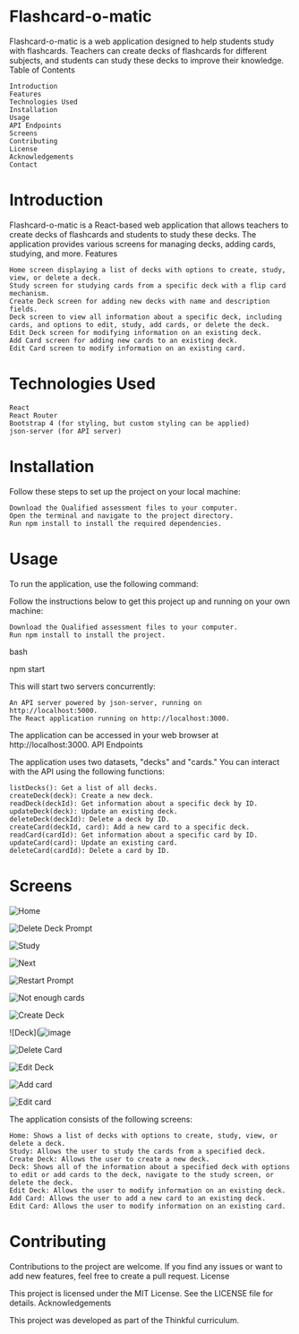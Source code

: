 # Flashcard-o-matic

Flashcard-o-matic is a web application designed to help students study with flashcards. Teachers can create decks of flashcards for different subjects, and students can study these decks to improve their knowledge.
Table of Contents

    Introduction
    Features
    Technologies Used
    Installation
    Usage
    API Endpoints
    Screens
    Contributing
    License
    Acknowledgements
    Contact

# Introduction

Flashcard-o-matic is a React-based web application that allows teachers to create decks of flashcards and students to study these decks. The application provides various screens for managing decks, adding cards, studying, and more.
Features

    Home screen displaying a list of decks with options to create, study, view, or delete a deck.
    Study screen for studying cards from a specific deck with a flip card mechanism.
    Create Deck screen for adding new decks with name and description fields.
    Deck screen to view all information about a specific deck, including cards, and options to edit, study, add cards, or delete the deck.
    Edit Deck screen for modifying information on an existing deck.
    Add Card screen for adding new cards to an existing deck.
    Edit Card screen to modify information on an existing card.

# Technologies Used

    React
    React Router
    Bootstrap 4 (for styling, but custom styling can be applied)
    json-server (for API server)

# Installation

Follow these steps to set up the project on your local machine:

    Download the Qualified assessment files to your computer.
    Open the terminal and navigate to the project directory.
    Run npm install to install the required dependencies.

# Usage

To run the application, use the following command:

Follow the instructions below to get this project up and running on your own machine:

    Download the Qualified assessment files to your computer.
    Run npm install to install the project.


bash

npm start

This will start two servers concurrently:

    An API server powered by json-server, running on http://localhost:5000.
    The React application running on http://localhost:3000.

The application can be accessed in your web browser at http://localhost:3000.
API Endpoints

The application uses two datasets, "decks" and "cards." You can interact with the API using the following functions:

    listDecks(): Get a list of all decks.
    createDeck(deck): Create a new deck.
    readDeck(deckId): Get information about a specific deck by ID.
    updateDeck(deck): Update an existing deck.
    deleteDeck(deckId): Delete a deck by ID.
    createCard(deckId, card): Add a new card to a specific deck.
    readCard(cardId): Get information about a specific card by ID.
    updateCard(card): Update an existing card.
    deleteCard(cardId): Delete a card by ID.

# Screens

![Home](https://res.cloudinary.com/strive/image/upload/w_1000,h_1000,c_limit/8ad6e17b7d849280a619e4bb69c26baa-home.png)

![Delete Deck Prompt](https://res.cloudinary.com/strive/image/upload/w_1000,h_1000,c_limit/ae0a66039ae79eee10554cc7af2fcc20-lete-deck-prompt.png)

![Study](https://res.cloudinary.com/strive/image/upload/w_1000,h_1000,c_limit/e5adaf57aef5e38f4dcd8e7efd0a5dc9-study-first-card.png)

![Next](https://res.cloudinary.com/strive/image/upload/w_1000,h_1000,c_limit/5a7d4b1050a592638fc1cf0df3f10cd0-rst-card-flipped.png)

![Restart Prompt](https://res.cloudinary.com/strive/image/upload/w_1000,h_1000,c_limit/59f672a4dae995dd7bfeed04ab020b70-y-restart-prompt.png)

![Not enough cards](https://res.cloudinary.com/strive/image/upload/w_1000,h_1000,c_limit/4fea9f95eed721bd25bb2bdfe8f70d3f-not-enough-cards.png)

![Create Deck](https://res.cloudinary.com/strive/image/upload/w_1000,h_1000,c_limit/c5806a5777aa468623767d8fa4fa8fe8-deck-create.png)

![Deck](![image](https://github.com/MangakingO/Flashcard-o-matic/assets/102126868/783da054-1d9a-4b71-917b-1f6feec263ef)

![Delete Card](https://res.cloudinary.com/strive/image/upload/w_1000,h_1000,c_limit/987a95a7cc4470316b38425b8cdb7c84-lete-card-prompt.png)

![Edit Deck](https://res.cloudinary.com/strive/image/upload/w_1000,h_1000,c_limit/6c34e4b94ba7e983719eda4aa6f60592-deck-edit.png)

![Add card](https://res.cloudinary.com/strive/image/upload/w_1000,h_1000,c_limit/fcc7dde129ed17b6ee199313e1dbc542-card-add.png)

![Edit card](https://res.cloudinary.com/strive/image/upload/w_1000,h_1000,c_limit/cd6a1f07574bf8544b0a30d45020a274-card-edit.png)



The application consists of the following screens:

    Home: Shows a list of decks with options to create, study, view, or delete a deck.
    Study: Allows the user to study the cards from a specified deck.
    Create Deck: Allows the user to create a new deck.
    Deck: Shows all of the information about a specified deck with options to edit or add cards to the deck, navigate to the study screen, or delete the deck.
    Edit Deck: Allows the user to modify information on an existing deck.
    Add Card: Allows the user to add a new card to an existing deck.
    Edit Card: Allows the user to modify information on an existing card.

# Contributing

Contributions to the project are welcome. If you find any issues or want to add new features, feel free to create a pull request.
License

This project is licensed under the MIT License. See the LICENSE file for details.
Acknowledgements

This project was developed as part of the Thinkful curriculum.
